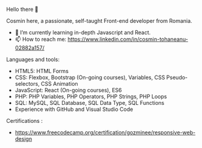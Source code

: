 Hello there 👋

Cosmin here, a passionate, self-taught Front-end developer from Romania.

- 🌱 I’m currently learning in-depth Javascript and React.
- 📫 How to reach me: https://www.linkedin.com/in/cosmin-tohaneanu-02882a157/

Languages and tools:
- HTML5: HTML Forms
- CSS: Flexbox, Bootstrap (On-going courses), Variables, CSS Pseudo-selectors, CSS Animation
- JavaScript: React (On-going courses), ES6
- PHP: PHP Variables, PHP Operators, PHP Strings, PHP Loops
- SQL: MySQL, SQL Database, SQL Data Type, SQL Functions
- Experience with GitHub and Visual Studio Code


Certifications :
- https://www.freecodecamp.org/certification/gozminee/responsive-web-design
